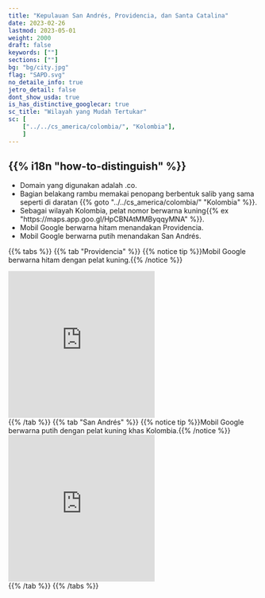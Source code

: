 ```yaml
---
title: "Kepulauan San Andrés, Providencia, dan Santa Catalina"
date: 2023-02-26
lastmod: 2023-05-01
weight: 2000
draft: false
keywords: [""]
sections: [""]
bg: "bg/city.jpg"
flag: "SAPD.svg"
no_detaile_info: true
jetro_detail: false
dont_show_usda: true
is_has_distinctive_googlecar: true
sc_title: "Wilayah yang Mudah Tertukar"
sc: [
    ["../../cs_america/colombia/", "Kolombia"],
    ]
---
```


<div class="main-desciption country-description">
    <h2 class="section-title">{{% i18n "how-to-distinguish" %}}</h2>
    <ul class="rule-list">
        <li>Domain yang digunakan adalah <span class="quiz">.co</span>.</li>
        <li>Bagian belakang rambu memakai penopang berbentuk <span class="quiz">salib</span> yang sama seperti di daratan {{% goto "../../cs_america/colombia/" "Kolombia" %}}.</li>
        <li>Sebagai wilayah Kolombia, pelat nomor berwarna kuning{{% ex "https://maps.app.goo.gl/HpCBNAtMMByqqyMNA" %}}.</li>
        <li>Mobil Google berwarna <span class="quiz">hitam</span> menandakan Providencia.</li>
        <li>Mobil Google berwarna <span class="quiz">putih</span> menandakan San Andrés.</li>
    </ul>
</div>

{{% tabs %}}
{{% tab "Providencia" %}}
{{% notice tip %}}Mobil Google berwarna <span class="quiz">hitam</span> dengan pelat kuning.{{% /notice %}}
<div class="googlemap-if">
<iframe src="https://www.google.com/maps/embed?pb=!4v1679757357451!6m8!1m7!1slNIOFbUepcmPWtijHoNbdg!2m2!1d13.3292843138916!2d-81.37835727890173!3f109.6953457816907!4f-38.36080557825743!5f1.401040515686054" width="295" height="295" style="border:0;" allowfullscreen="" loading="lazy" referrerpolicy="no-referrer-when-downgrade"></iframe>
</div>
{{% /tab %}}
{{% tab "San Andrés" %}}
{{% notice tip %}}Mobil Google berwarna <span class="quiz">putih</span> dengan pelat kuning khas Kolombia.{{% /notice %}}
<div class="googlemap-if">
<iframe src="https://www.google.com/maps/embed?pb=!4v1679757448117!6m8!1m7!1siFw5AEYygAupQsSUeWxnvg!2m2!1d12.5381448985455!2d-81.707718377972!3f11.144275715058827!4f-31.470482776671!5f1.6118947326028952" width="295" height="295" style="border:0;" allowfullscreen="" loading="lazy" referrerpolicy="no-referrer-when-downgrade"></iframe>
</div>
{{% /tab %}}
{{% /tabs %}}
